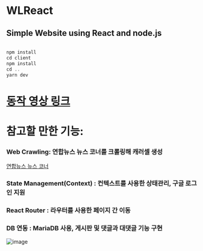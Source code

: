 # WLReact

## Simple Website using React and node.js


```c

npm install
cd client
npm install
cd ..
yarn dev

```

# [동작 영상 링크](https://blog.naver.com/kswamen/222213178079)


# 참고할 만한 기능:

### Web Crawling:  연합뉴스 뉴스 코너를 크롤링해 캐러셀 생성

[연합뉴스 뉴스 코너](https://www.yna.co.kr/news)

### State Management(Context) :  컨텍스트를 사용한 상태관리, 구글 로그인 지원

### React Router : 라우터를 사용한 페이지 간 이동

### DB 연동 : MariaDB 사용, 게시판 및 댓글과 대댓글 기능 구현


![image](https://user-images.githubusercontent.com/47156959/104001343-dac90d00-51e2-11eb-848b-c1d1d9c7d503.png)


